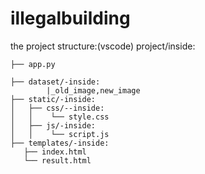 # illegalbuilding
the project structure:(vscode)
project/inside:

    ├── app.py  
    
    ├── dataset/-inside:
            |_old_image,new_image
    ├── static/-inside:
    │   ├── css/--inside:
    │   │    └── style.css        
    │   ├── js/-inside:
    │   │    └── script.js       
    ├── templates/-inside:
       ├── index.html            
       └── result.html           
